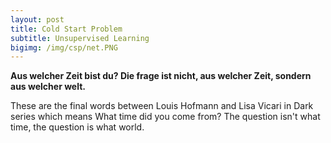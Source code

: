 ```yaml
---
layout: post
title: Cold Start Problem
subtitle: Unsupervised Learning
bigimg: /img/csp/net.PNG
---
```


**Aus welcher Zeit bist du? Die frage ist nicht, aus welcher Zeit, sondern aus welcher welt.** 

These are the final words between Louis Hofmann and Lisa Vicari in Dark series which means What time did you come from? The question isn't what time, the question is what world.

